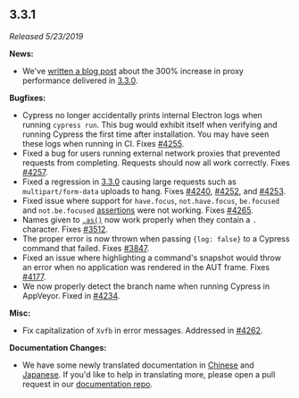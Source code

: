 ## 3.3.1

_Released 5/23/2019_

**News:**

- We've [written a blog post](https://www.cypress.io/blog/2019/05/22/how-we-improved-network-speed-by-300-in-cypress-3-3-0/) about the 300% increase in proxy performance delivered in [3.3.0](/guides/references/changelog#3-3-0).

**Bugfixes:**

- Cypress no longer accidentally prints internal Electron logs when running `cypress run`. This bug would exhibit itself when verifying and running Cypress the first time after installation. You may have seen these logs when running in CI. Fixes [#4255](https://github.com/cypress-io/cypress/issues/4255).
- Fixed a bug for users running external network proxies that prevented requests from completing. Requests should now all work correctly. Fixes [#4257](https://github.com/cypress-io/cypress/issues/4257).
- Fixed a regression in [3.3.0](/guides/references/changelog#3-3-0) causing large requests such as `multipart/form-data` uploads to hang. Fixes [#4240](https://github.com/cypress-io/cypress/issues/4240), [#4252](https://github.com/cypress-io/cypress/issues/4252), and [#4253](https://github.com/cypress-io/cypress/issues/4253).
- Fixed issue where support for `have.focus`, `not.have.focus`, `be.focused` and `not.be.focused` [assertions](/guides/references/assertions) were not working. Fixes [#4265](https://github.com/cypress-io/cypress/issues/4265).
- Names given to [`.as()`](/api/commands/as) now work properly when they contain a `.` character. Fixes [#3512](https://github.com/cypress-io/cypress/issues/3512).
- The proper error is now thrown when passing `{log: false}` to a Cypress command that failed. Fixes [#3847](https://github.com/cypress-io/cypress/issues/3847).
- Fixed an issue where highlighting a command's snapshot would throw an error when no application was rendered in the AUT frame. Fixes [#4177](https://github.com/cypress-io/cypress/issues/4177).
- We now properly detect the branch name when running Cypress in AppVeyor. Fixed in [#4234](https://github.com/cypress-io/cypress/pull/4234).

**Misc:**

- Fix capitalization of `Xvfb` in error messages. Addressed in [#4262](https://github.com/cypress-io/cypress/pull/4262).

**Documentation Changes:**

- We have some newly translated documentation in [Chinese](http://on.cypress.io/zh-cn) and [Japanese](http://on.cypress.io/ja). If you'd like to help in translating more, please open a pull request in our [documentation repo](https://github.com/cypress-io/cypress-documentation).

